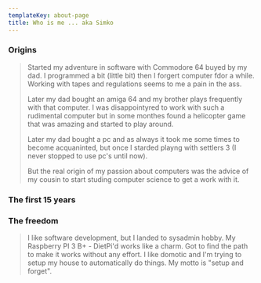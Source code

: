 ```yaml
---
templateKey: about-page
title: Who is me ... aka Simko
---
```

### Origins

> Started my adventure in software with Commodore 64 buyed by my dad. I programmed a bit (little bit) then I forgert computer fdor a while. Working with tapes and regulations seems to me a pain in the ass.
>
> Later my dad bought an amiga 64 and my brother plays frequently with that computer. I was disappointyred to work with such a rudimental computer but in some monthes found a helicopter game that was amazing and started to play around.
>
> Later my dad bought a pc and as always it took me some times to become acquaninted, but once I starded playng with settlers 3 (I never stopped to use pc's until now).
>
> But the real origin of my passion about computers was the advice of my cousin to start studing computer science to get a work with it.

### The first 15 years

### The freedom

> I like software development, but I landed to sysadmin hobby. My Raspberry PI 3 B+ - DietPi'd works like a charm. Got to find the path to make it works without any effort. I like domotic and I'm trying to setup my house to automatically do things. My motto is "setup and forget".

